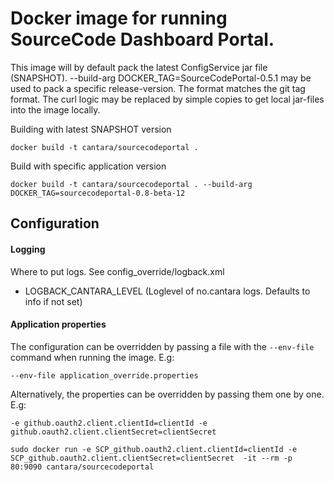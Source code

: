 Docker image for running SourceCode Dashboard Portal.
=======================================
This image will by default pack the latest ConfigService jar file (SNAPSHOT).
--build-arg DOCKER_TAG=SourceCodePortal-0.5.1 may be used to pack a specific release-version. The format matches the git tag format.
The curl logic may be replaced by simple copies to get local jar-files into the image locally.

Building with latest SNAPSHOT version
```
docker build -t cantara/sourcecodeportal .
```

Build with specific application version
```
docker build -t cantara/sourcecodeportal . --build-arg DOCKER_TAG=sourcecodeportal-0.8-beta-12
```

## Configuration

#### Logging
Where to put logs. See config_override/logback.xml
* LOGBACK_CANTARA_LEVEL (Loglevel of no.cantara logs. Defaults to info if not set)

#### Application properties
The configuration can be overridden by passing a file with the `--env-file` command when running the image.
E.g:
```
--env-file application_override.properties
```
Alternatively, the properties can be overridden by passing them one by one.
E.g:
```
-e github.oauth2.client.clientId=clientId -e github.oauth2.client.clientSecret=clientSecret

sudo docker run -e SCP_github.oauth2.client.clientId=clientId -e SCP_github.oauth2.client.clientSecret=clientSecret  -it --rm -p 80:9090 cantara/sourcecodeportal
```

